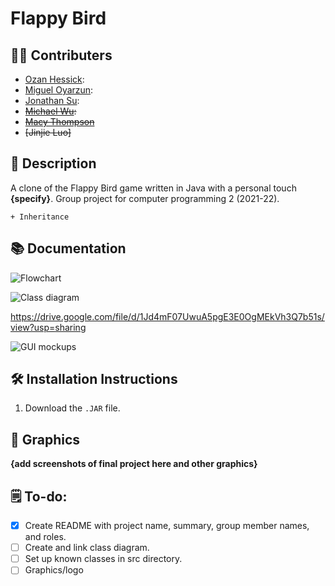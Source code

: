 # Flappy Bird
## 👨‍💻 Contributers
+ [Ozan Hessick](https://github.com/Sensxy):
+ [Miguel Oyarzun](https://github.com/miggyG):
+ [Jonathan Su](https://github.com/9661328):
+ ~~[Michael Wu](https://github.com/michaelxcw):~~
+ ~~[Macy Thompson](https://github.com/macythompson)~~
+ ~~[Jinjie Luo]~~

## 📝 Description

A clone of the Flappy Bird game written in Java with a personal touch **{specify}**. Group project for computer programming 2 (2021-22).

``` Year two programming concepts used:
+ Inheritance
```



## 📚 Documentation

![Flowchart]()

![Class diagram]()

https://drive.google.com/file/d/1Jd4mF07UwuA5pgE3E0OgMEkVh3Q7b51s/view?usp=sharing

![GUI mockups]()


## 🛠️ Installation Instructions

1. Download the `.JAR` file.


## 📸 Graphics

**{add screenshots of final project here and other graphics}**

## 🗒️ To-do: 

- [X] Create README with project name, summary, group member names, and roles.
- [ ] Create and link class diagram.
- [ ] Set up known classes in src directory.
- [ ] Graphics/logo
